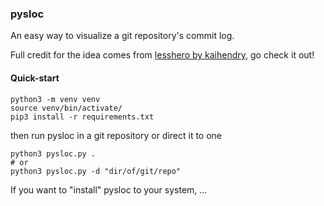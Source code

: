 ### pysloc
An easy way to visualize a git repository's commit log.

<!-- ![chart example](example.png) -->

Full credit for the idea comes from [lesshero by kaihendry](https://github.com/kaihendry/lesshero),
go check it out!

#### Quick-start
```shell
python3 -m venv venv
source venv/bin/activate/
pip3 install -r requirements.txt
```
then run pysloc in a git repository or direct it to one
```shell
python3 pysloc.py .
# or
python3 pysloc.py -d "dir/of/git/repo"
```
If you want to "install" pysloc to your system, ...
